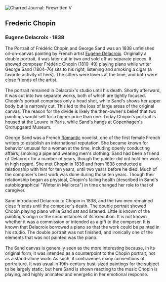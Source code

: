 <div class="artwork-of-the-day">
  <div class="container">
    <div class="img-wrapper">
      <img
        src="https://uploads2.wikiart.org/images/eugene-delacroix/frederic-chopin-1838(1).jpg!Large.jpg"
        alt="Charred Journal: Firewritten V" />
    </div>
    <div class="artwork-detail">
      <div class="artwork-origin"> 
        <h2 class="artwork-name">Frederic Chopin</h2>
        <h3 class="artist">
          Eugene Delacroix
                    ·  1838
        </h3>
      </div>
      <p class="description">
        <span class="artwork-description-text ng-binding" ng-bind-html="viewModel.ArtworkOfTheDay.Description | unsafe">The Portrait of Frédéric Chopin and George Sand was an 1838 unfinished oil-on-canvas painting by French artist <a target="_blank" href="/en/eugene-delacroix">Eugène Delacroix</a>. Originally a double portrait, it was later cut in two and sold off as separate pieces. It showed composer Frédéric Chopin (1810–49) playing piano while writer George Sand (1804–76) sits to his right, listening and smoking a cigar (a favorite activity of hers). The sitters were lovers at the time, and both were close friends of the artist.
<br>
<br>The portrait remained in Delacroix's studio until his death. Shortly afterward, it was cut into two separate works, both of which are tightly focused. Chopin's portrait comprises only a head shot, while Sand's shows her upper body but is narrowly cut. This led to the loss of large areas of the original canvas. The reason for the divide is likely the then-owner's belief that two paintings would sell for a higher price than one. Today Chopin's portrait is housed at the Louvre in Paris, while Sand's hangs at Copenhagen's Ordrupgaard Museum.
<br>
<br>George Sand was a French <a target="_blank" href="/en/artists-by-art-movement/romanticism">Romantic</a> novelist, one of the first female French writers to establish an international reputation. She became known for behavior unusual for a woman at the time, including openly conducting affairs, smoking a pipe and wearing men's clothing. Sand had been a friend of Delacroix for a number of years, though the painter did not hold her work in high regard. She met Chopin in 1836 and from 1838 conducted a relationship with him for ten years, until two years before he died. Much of the composer's best work was done during those ten years. Though their relationship began as physical, Chopin's failing health (described in Sand's autobiographical "Winter in Mallorca") in time changed her role to that of caregiver.
<br>
<br>Sand introduced Delacroix to Chopin in 1838, and the two men remained close friends until the composer's death. The double portrait showed Chopin playing piano while Sand sat and listened. Little is known of the painting's origin or the circumstances of its execution. It is not known whether it was a commission or intended as a gift to the composer. It is known that Delacroix borrowed a piano so that the work could be painted in his studio. The double portrait was not finished, and ironically one of the elements that was not painted was the piano.
<br>
<br>The Sand canvas is generally seen as the more interesting because, in its original form, it was intended as a counterpoint to the Chopin portrait, not as a stand-alone work. As such, it contravenes many conventions of portraiture. It was usual in 19th-century bust-sized paintings for the subject to be largely static, but here Sand is shown reacting to the music Chopin is playing, and highly animated and energetic in her emotional response.</span>
                        <div class="text-shadow-container" ng-show="showShadow" style=""></div>
      </p>
    </div>
  </div>

</div>
